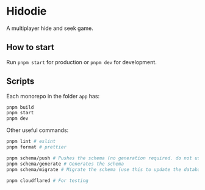 # Hidodie

A multiplayer hide and seek game.

## How to start

Run `pnpm start` for production or `pnpm dev` for development.

## Scripts

Each monorepo in the folder `app` has:

```bash
pnpm build
pnpm start
pnpm dev
```

Other useful commands:

```bash
pnpm lint # eslint
pnpm format # prettier

pnpm schema/push # Pushes the schema (no generation required. do not use this in production.)
pnpm schema/generate # Generates the schema
pnpm schema/migrate # Migrate the schema (use this to update the database in production)

pnpm cloudflared # For testing
```

